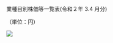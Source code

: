 業種目別株価等一覧表(令和２年 $3.4$ 月分)

（単位：円）

![](https://www.nta.go.jp/tmp/e69d1efc-377a-4b30-81ae-3cd28cf23245/images/61ec44143a475feb2dcef9a4c7514d00fdca1abb309bcf95a0b2e592eb01d4a1.jpg)